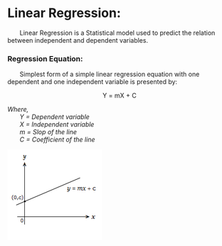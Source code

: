 # Linear Regression:
&nbsp;&nbsp;&nbsp;&nbsp;&nbsp;&nbsp; Linear Regression is a Statistical model used to predict the relation between independent and dependent variables.

### Regression Equation:
&nbsp;&nbsp;&nbsp;&nbsp;&nbsp;&nbsp; Simplest form of a simple linear regression equation with one dependent and one independent variable is presented by:

<div align="center"> Y = mX + C </div>

_Where,_ <br />
&nbsp;&nbsp;&nbsp;&nbsp;&nbsp;&nbsp; _Y = Dependent variable_  <br />
&nbsp;&nbsp;&nbsp;&nbsp;&nbsp;&nbsp; _X = Independent variable_  <br />
&nbsp;&nbsp;&nbsp;&nbsp;&nbsp;&nbsp; _m = Slop of the line_  <br />
&nbsp;&nbsp;&nbsp;&nbsp;&nbsp;&nbsp; _C = Coefficient of the line_  <br />

![Line Graph](https://github.com/prnvvj/Linear-Regression/blob/main/PNG/equation-of-a-straight-line.png)



